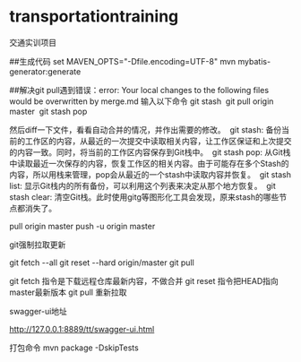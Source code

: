 # transportationtraining
交通实训项目

##生成代码
set MAVEN_OPTS="-Dfile.encoding=UTF-8"
mvn mybatis-generator:generate 


##解决git pull遇到错误：error: Your local changes to the following files would be overwritten by merge.md
输入以下命令
git stash 
git pull origin master 
git stash pop 


然后diff一下文件，看看自动合并的情况，并作出需要的修改。 
git stash: 备份当前的工作区的内容，从最近的一次提交中读取相关内容，让工作区保证和上次提交的内容一致。同时，将当前的工作区内容保存到Git栈中。 
git stash pop: 从Git栈中读取最近一次保存的内容，恢复工作区的相关内容。由于可能存在多个Stash的内容，所以用栈来管理，pop会从最近的一个stash中读取内容并恢复。 
git stash list: 显示Git栈内的所有备份，可以利用这个列表来决定从那个地方恢复。 
git stash clear: 清空Git栈。此时使用gitg等图形化工具会发现，原来stash的哪些节点都消失了。

pull origin master
push -u origin master


git强制拉取更新

git fetch --all
git reset --hard origin/master
git pull  

git fetch 指令是下载远程仓库最新内容，不做合并
git reset 指令把HEAD指向master最新版本
git pull 重新拉取


swagger-ui地址

http://127.0.0.1:8889/tt/swagger-ui.html

打包命令
mvn package -DskipTests
